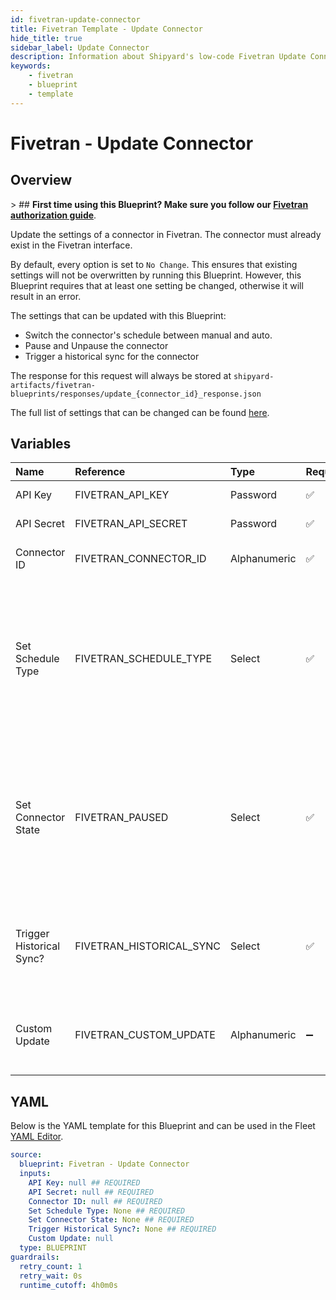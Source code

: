 ```yaml
---
id: fivetran-update-connector
title: Fivetran Template - Update Connector
hide_title: true
sidebar_label: Update Connector
description: Information about Shipyard's low-code Fivetran Update Connector blueprint. Update an existing connector&#39;s settings in Fivetran. Useful for pausing, setting manual schedules, or triggering historical syncs.
keywords:
    - fivetran
    - blueprint
    - template
---
```


# Fivetran - Update Connector

## Overview

&gt; ## **First time using this Blueprint? Make sure you follow our [Fivetran authorization guide](https://www.shipyardapp.com/docs/blueprint-library/fivetran/fivetran-authorization/)**.

Update the settings of a connector in Fivetran. The connector must already exist in the Fivetran interface.

By default, every option is set to `No Change`. This ensures that existing settings will not be overwritten by running this Blueprint. However, this Blueprint requires that at least one setting be changed, otherwise it will result in an error.

The settings that can be updated with this Blueprint:
- Switch the connector&#39;s schedule between manual and auto.
- Pause and Unpause the connector
- Trigger a historical sync for the connector

The response for this request will always be stored at `shipyard-artifacts/fivetran-blueprints/responses/update_{connector_id}_response.json`

The full list of settings that can be changed can be found [here](https://fivetran.com/docs/rest-api/connectors#modifyaconnector).



## Variables

| Name | Reference | Type | Required | Default | Options | Description |
|:---|:---|:---|:---|:---|:---|:---|
| API Key | FIVETRAN_API_KEY | Password | :white_check_mark: | - | - | Your account&#39;s unique API Key for Fivetran. |
| API Secret | FIVETRAN_API_SECRET | Password | :white_check_mark: | - | - | Your account&#39;s unique API Secret for Fivetran. |
| Connector ID | FIVETRAN_CONNECTOR_ID | Alphanumeric | :white_check_mark: | - | - | The unique ID associated with a connector. Typically two words separated by an underscore. |
| Set Schedule Type | FIVETRAN_SCHEDULE_TYPE | Select | :white_check_mark: | `None` | No Change: `None`<br></br><br></br>Manual: `manual`<br></br><br></br>Auto: `auto` | Set your connector&#39;s schedule to sync automatically, manually, or make no change. |
| Set Connector State | FIVETRAN_PAUSED | Select | :white_check_mark: | `None` | No Change: `None`<br></br><br></br>Paused: `TRUE`<br></br><br></br>Enabled: `FALSE` | Set your connector to paused, enabled, or make no change. |
| Trigger Historical Sync? | FIVETRAN_HISTORICAL_SYNC | Select | :white_check_mark: | `None` | No Change: `None`<br></br><br></br>Yes: `TRUE` | Set your connector to start a historical sync, or make no change. |
| Custom Update | FIVETRAN_CUSTOM_UPDATE | Alphanumeric | :heavy_minus_sign: | - | - | Additional connector parameters you would like to update, provided in a JSON format. These can be found at https://fivetran.com/docs/rest-api/connectors#modifyaconnector |


## YAML

Below is the YAML template for this Blueprint and can be used in the Fleet [YAML Editor](../../reference/fleets/yaml-editor.md).

```yaml
source:
  blueprint: Fivetran - Update Connector
  inputs:
    API Key: null ## REQUIRED
    API Secret: null ## REQUIRED
    Connector ID: null ## REQUIRED
    Set Schedule Type: None ## REQUIRED
    Set Connector State: None ## REQUIRED
    Trigger Historical Sync?: None ## REQUIRED
    Custom Update: null 
  type: BLUEPRINT
guardrails:
  retry_count: 1
  retry_wait: 0s
  runtime_cutoff: 4h0m0s
  
```
